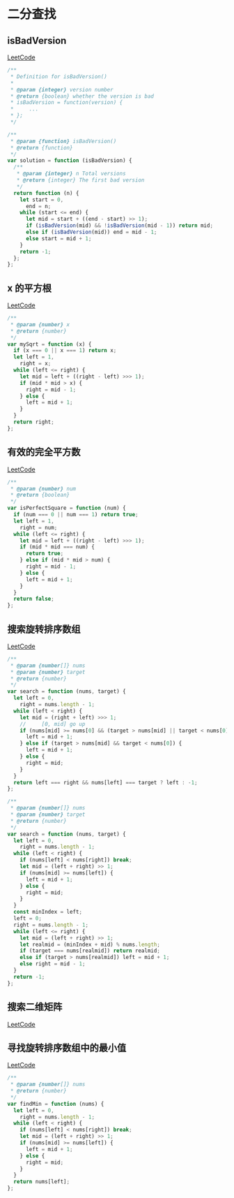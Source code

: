 # 二分查找

## isBadVersion

[LeetCode](https://leetcode.com/problems/first-bad-version/)

```js
/**
 * Definition for isBadVersion()
 *
 * @param {integer} version number
 * @return {boolean} whether the version is bad
 * isBadVersion = function(version) {
 *     ...
 * };
 */

/**
 * @param {function} isBadVersion()
 * @return {function}
 */
var solution = function (isBadVersion) {
  /**
   * @param {integer} n Total versions
   * @return {integer} The first bad version
   */
  return function (n) {
    let start = 0,
      end = n;
    while (start <= end) {
      let mid = start + ((end - start) >> 1);
      if (isBadVersion(mid) && !isBadVersion(mid - 1)) return mid;
      else if (isBadVersion(mid)) end = mid - 1;
      else start = mid + 1;
    }
    return -1;
  };
};
```

## x 的平方根

[LeetCode](https://leetcode.com/problems/sqrtx/)

```js
/**
 * @param {number} x
 * @return {number}
 */
var mySqrt = function (x) {
  if (x === 0 || x === 1) return x;
  let left = 1,
    right = x;
  while (left <= right) {
    let mid = left + ((right - left) >>> 1);
    if (mid * mid > x) {
      right = mid - 1;
    } else {
      left = mid + 1;
    }
  }
  return right;
};
```

## 有效的完全平方数

[LeetCode](https://leetcode.com/problems/valid-perfect-square/)

```js
/**
 * @param {number} num
 * @return {boolean}
 */
var isPerfectSquare = function (num) {
  if (num === 0 || num === 1) return true;
  let left = 1,
    right = num;
  while (left <= right) {
    let mid = left + ((right - left) >>> 1);
    if (mid * mid === num) {
      return true;
    } else if (mid * mid > num) {
      right = mid - 1;
    } else {
      left = mid + 1;
    }
  }
  return false;
};
```

## 搜索旋转排序数组

[LeetCode](https://leetcode.com/problems/search-in-rotated-sorted-array/)

```js
/**
 * @param {number[]} nums
 * @param {number} target
 * @return {number}
 */
var search = function (nums, target) {
  let left = 0,
    right = nums.length - 1;
  while (left < right) {
    let mid = (right + left) >>> 1;
    //     [0, mid] go up
    if (nums[mid] >= nums[0] && (target > nums[mid] || target < nums[0])) {
      left = mid + 1;
    } else if (target > nums[mid] && target < nums[0]) {
      left = mid + 1;
    } else {
      right = mid;
    }
  }
  return left === right && nums[left] === target ? left : -1;
};
```

```js
/**
 * @param {number[]} nums
 * @param {number} target
 * @return {number}
 */
var search = function (nums, target) {
  let left = 0,
    right = nums.length - 1;
  while (left < right) {
    if (nums[left] < nums[right]) break;
    let mid = (left + right) >> 1;
    if (nums[mid] >= nums[left]) {
      left = mid + 1;
    } else {
      right = mid;
    }
  }
  const minIndex = left;
  left = 0;
  right = nums.length - 1;
  while (left <= right) {
    let mid = (left + right) >> 1;
    let realmid = (minIndex + mid) % nums.length;
    if (target === nums[realmid]) return realmid;
    else if (target > nums[realmid]) left = mid + 1;
    else right = mid - 1;
  }
  return -1;
};
```

## 搜索二维矩阵

[LeetCode](https://leetcode.com/problems/search-a-2d-matrix/)

## 寻找旋转排序数组中的最小值

[LeetCode](https://leetcode.com/problems/find-minimum-in-rotated-sorted-array/)

```js
/**
 * @param {number[]} nums
 * @return {number}
 */
var findMin = function (nums) {
  let left = 0,
    right = nums.length - 1;
  while (left < right) {
    if (nums[left] < nums[right]) break;
    let mid = (left + right) >> 1;
    if (nums[mid] >= nums[left]) {
      left = mid + 1;
    } else {
      right = mid;
    }
  }
  return nums[left];
};
```
